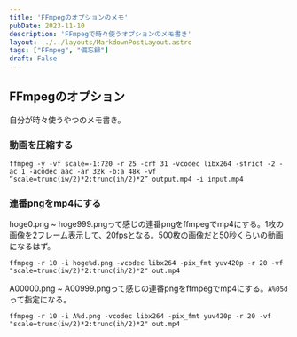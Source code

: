 ```yaml
---
title: 'FFmpegのオプションのメモ'
pubDate: 2023-11-10
description: 'FFmpegで時々使うオプションのメモ書き'
layout: ../../layouts/MarkdownPostLayout.astro
tags: ["FFmpeg", "備忘録"]
draft: False
---
```


## FFmpegのオプション
自分が時々使うやつのメモ書き。

### 動画を圧縮する
```
ffmpeg -y -vf scale=-1:720 -r 25 -crf 31 -vcodec libx264 -strict -2 -ac 1 -acodec aac -ar 32k -b:a 48k -vf “scale=trunc(iw/2)*2:trunc(ih/2)*2” output.mp4 -i input.mp4
```

### 連番pngをmp4にする
hoge0.png ~ hoge999.pngって感じの連番pngをffmpegでmp4にする。1枚の画像を2フレーム表示して、20fpsとなる。500枚の画像だと50秒くらいの動画になるはず。

```
ffmpeg -r 10 -i hoge%d.png -vcodec libx264 -pix_fmt yuv420p -r 20 -vf "scale=trunc(iw/2)*2:trunc(ih/2)*2" out.mp4
```

A00000.png ~ A00999.pngって感じの連番pngをffmpegでmp4にする。`A%05d`って指定になる。

```
ffmpeg -r 10 -i A%d.png -vcodec libx264 -pix_fmt yuv420p -r 20 -vf "scale=trunc(iw/2)*2:trunc(ih/2)*2" out.mp4
```
